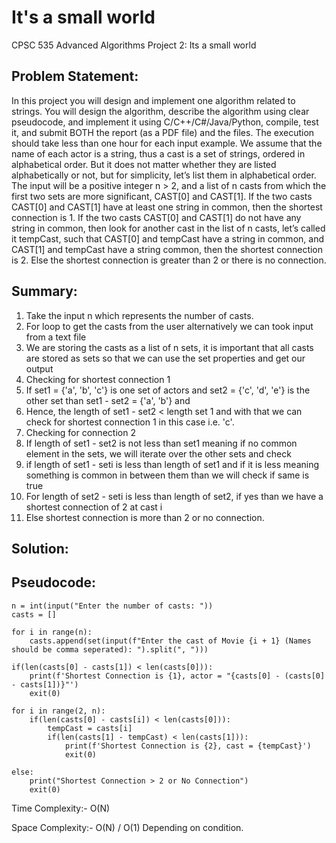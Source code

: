 # It's a small world

CPSC 535 Advanced Algorithms 
Project 2: Its a small world   

## Problem Statement:  
In this project you will design and implement one algorithm related to strings. You will design the algorithm, describe the algorithm using clear pseudocode, and implement it using C/C++/C#/Java/Python, compile, test it, and submit BOTH the report (as a PDF file) and the files. The execution should take less than one hour for each input example.
We assume that the name of each actor is a string, thus a cast is a set of strings, ordered in alphabetical order. But it does not matter whether they are listed alphabetically or not, but for simplicity, let’s list them in alphabetical order. 
The input will be a positive integer n > 2, and a list of n casts from which the first two sets are more significant, CAST[0] and CAST[1]. If the two casts CAST[0] and CAST[1] have at least one string in common, then the shortest connection is 1. If the two casts CAST[0] and CAST[1] do not have any string in common, then look for another cast in the list of n casts, let’s called it tempCast, such that CAST[0] and tempCast have a string in common, and CAST[1] and tempCast have a string common, then the shortest connection is 2. Else the shortest connection is greater than 2 or there is no connection.

## Summary:
1.	Take the input n which represents the number of casts. 
2.	For loop to get the casts from the user alternatively we can took input from a text file
3.	We are storing the casts as a list of n sets, it is important that all casts are stored as sets so that we can use the set properties and get our output
4.	Checking for shortest connection 1
5.	If set1 = {'a', 'b', 'c'} is one set of actors and set2 = {'c', 'd', 'e'} is the other set than set1 - set2 = {'a', 'b'} and 
6.	 Hence, the length of set1 - set2 < length set 1 and with that we can check for shortest connection 1 in this case i.e. 'c'.
7.	Checking for connection 2 
8.	If length of set1 - set2 is not less than set1 meaning if no common element in the sets, we will iterate over the other sets and check
9.	if length of set1 - seti is less than length of set1 and if it is less meaning something is common in between them than we will check if same is true 
10.	For length of set2 - seti is less than length of set2, if yes than we have a shortest connection of 2 at cast i 
11.	Else shortest connection is more than 2 or no connection.

## Solution:

## Pseudocode:

```
n = int(input("Enter the number of casts: ")) 
casts = [] 

for i in range(n):
    casts.append(set(input(f"Enter the cast of Movie {i + 1} (Names should be comma seperated): ").split(", ")))

if(len(casts[0] - casts[1]) < len(casts[0])):
    print(f'Shortest Connection is {1}, actor = "{casts[0] - (casts[0] - casts[1])}"')    
    exit(0)

for i in range(2, n):
    if(len(casts[0] - casts[i]) < len(casts[0])):    
        tempCast = casts[i]        
        if(len(casts[1] - tempCast) < len(casts[1])):        
            print(f'Shortest Connection is {2}, cast = {tempCast}')            
            exit(0)
            
else:
    print("Shortest Connection > 2 or No Connection")
    exit(0)
```

Time Complexity:- O(N)

Space Complexity:- O(N) / O(1) Depending on condition.
 


